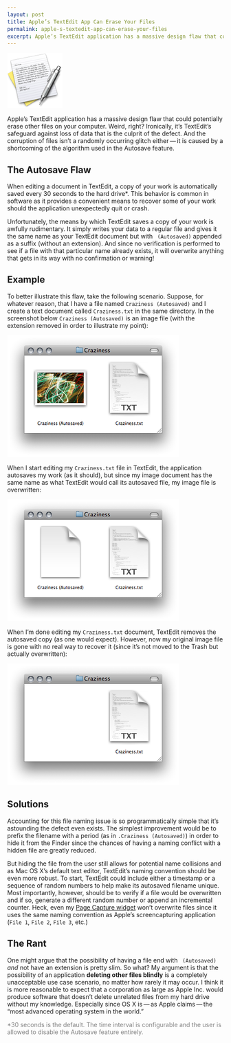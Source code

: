 ```yaml
---
layout: post
title: Apple’s TextEdit App Can Erase Your Files
permalink: apple-s-textedit-app-can-erase-your-files
excerpt: Apple’s TextEdit application has a massive design flaw that could potentially erase other files on your computer. Weird, right? Ironically, it’s TextEdit’s safeguard against loss of data that is the culprit of the defect. And the corruption of files isn’t a randomly occurring glitch either — it is caused by a shortcoming of the algorithm used in the Autosave feature.
---
```

![Icon of the TextEdit Application](/assets/img/posts/TextEdit-Icon.png)

Apple’s TextEdit application has a massive design flaw that could potentially erase other files on your computer. Weird, right? Ironically, it’s TextEdit’s safeguard against loss of data that is the culprit of the defect. And the corruption of files isn’t a randomly occurring glitch either — it is caused by a shortcoming of the algorithm used in the Autosave feature.

## The Autosave Flaw
When editing a document in TextEdit, a copy of your work is automatically saved every 30 seconds to the hard drive*. This behavior is common in software as it provides a convenient means to recover some of your work should the application unexpectedly quit or crash.

Unfortunately, the means by which TextEdit saves a copy of your work is awfully rudimentary. It simply writes your data to a regular file and gives it the same name as your TextEdit document but with ` (Autosaved)` appended as a suffix (without an extension). And since no verification is performed to see if a file with that particular name already exists, it will overwrite anything that gets in its way with no confirmation or warning!

## Example
To better illustrate this flaw, take the following scenario. Suppose, for whatever reason, that I have a file named `Craziness (Autosaved)` and I create a text document called `Craziness.txt` in the same directory. In the screenshot below `Craziness (Autosaved)` is an image file (with the extension removed in order to illustrate my point):

![Screenshot of my 2 original files](/assets/img/posts/TextEdit-Autosave_1.png)

When I start editing my `Craziness.txt` file in TextEdit, the application autosaves my work (as it should), but since my image document has the same name as what TextEdit would call its autosaved file, my image file is overwritten:

![Screenshot of TextEdit's autosaved file](/assets/img/posts/TextEdit-Autosave_2.png)

When I’m done editing my `Craziness.txt` document, TextEdit removes the autosaved copy (as one would expect). However, now my original image file is gone with no real way to recover it (since it’s not moved to the Trash but actually overwritten):

![Screenshot showing loss of data caused by TextEdit](/assets/img/posts/TextEdit-Autosave_3.png)

## Solutions
Accounting for this file naming issue is so programmatically simple that it’s astounding the defect even exists. The simplest improvement would be to prefix the filename with a period (as in `.Craziness (Autosaved)`) in order to hide it from the Finder since the chances of having a naming conflict with a hidden file are greatly reduced.

But hiding the file from the user still allows for potential name collisions and as Mac OS X’s default text editor, TextEdit’s naming convention should be even more robust. To start, TextEdit could include either a timestamp or a sequence of random numbers to help make its autosaved filename unique. Most importantly, however, should be to verify if a file would be overwritten and if so, generate a different random number or append an incremental counter. Heck, even my [Page Capture widget](https://github.com/demoive/Page-Capture) won’t overwrite files since it uses the same naming convention as Apple’s screencapturing application (`File 1`, `File 2`, `File 3`, etc.)

## The Rant
One might argue that the possibility of having a file end with ` (Autosaved)` _and_ not have an extension is pretty slim. So what? My argument is that the possibility of an application **deleting other files blindly** is a completely unacceptable use case scenario, no matter how rarely it may occur. I think it is more reasonable to expect that a corporation as large as Apple Inc. would produce software that doesn’t delete unrelated files from my hard drive without my knowledge. Especially since OS X is — as Apple claims — the “most advanced operating system in the world.”

<span style="color:gray">*30 seconds is the default. The time interval is configurable and the user is allowed to disable the Autosave feature entirely.</span>